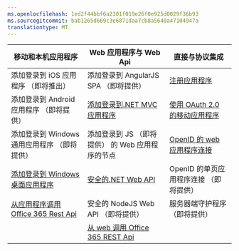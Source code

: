 ```yaml
---
ms.openlocfilehash: 1ed2f44bbf6a2301f019e26f0e925d0029f36b93
ms.sourcegitcommit: bab1265d669c3e6871daa7cb8a5640a47104947a
translationtype: MT
---
```

| 移动和本机应用程序 | Web 应用程序与 Web Api | 直接与协议集成 |
| ----------------------- | ------------------------------- | --------------------- |
| 添加登录到 iOS 应用程序 （即将推出） | 添加登录到 AngularJS SPA （即将提供） | [注册应用程序](active-directory-v2-app-registration.md) |
| 添加登录到 Android 应用程序 （即将提供） | [添加登录到.NET MVC 应用程序](active-directory-v2-devquickstarts-dotnet-web.md)  | [使用 OAuth 2.0 的移动应用程序](active-directory-v2-protocols.md#oauth2-authorization-code-flow) |
| 添加登录到 Windows 通用应用程序 （即将提供） | 添加登录到 JS （即将提供） 的 Web 应用程序的节点 | [OpenID 的 web 应用程序连接](active-directory-v2-protocols.md#openid-connect-sign-in-flow) |
| [添加登录到 Windows 桌面应用程序](active-directory-v2-devquickstarts-wpf.md)| [安全的.NET Web API](active-directory-v2-devquickstarts-dotnet-api.md) | OpenID 的单页应用程序连接 （即将提供）
| [从应用程序调用 Office 365 Rest Api](https://www.msdn.com/office/office365/howto/authenticate-Office-365-APIs-using-v2) | 安全的 NodeJS Web API （即将提供） | 服务器端守护程序 （即将提供） |
|  | [从 web 调用 Office 365 REST Api](https://www.msdn.com/office/office365/howto/authenticate-Office-365-APIs-using-v2) |
